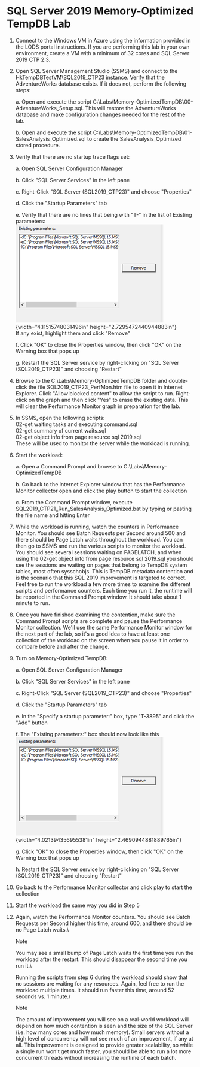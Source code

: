 # SQL Server 2019 Memory-Optimized TempDB Lab

1.  Connect to the Windows VM in Azure using the information provided in
    the LODS portal instructions. If you are performing this lab in your
    own environment, create a VM with a minimum of 32 cores and SQL
    Server 2019 CTP 2.3.

2.  Open SQL Server Management Studio (SSMS) and connect to the
    HkTempDBTestVM\\SQL2019\_CTP23 instance. Verify that the
    AdventureWorks database exists. If it does not, perform the
    following steps:

    a.  Open and execute the script
        C:\\Labs\\Memory-OptimizedTempDB\\00-AdventureWorks\_Setup.sql.
        This will restore the AdventureWorks database and make
        configuration changes needed for the rest of the lab.

    b.  Open and execute the script
        C:\\Labs\\Memory-OptimizedTempDB\\01-SalesAnalysis\_Optimized.sql
        to create the SalesAnalysis\_Optimized stored procedure.

3.  Verify that there are no startup trace flags set:

    a.  Open SQL Server Configuration Manager

    b.  Click "SQL Server Services" in the left pane

    c.  Right-Click "SQL Server (SQL2019\_CTP23)" and choose
        "Properties"

    d.  Click the "Startup Parameters" tab

    e.  Verify that there are no lines that being with "T-" in the list
        of Existing parameters:\
        ![StartupParametersNoFlag.png](./Media/StartupParametersNoFlag.png){width="4.11515748031496in"
        height="2.7295472440944883in"}\
        If any exist, highlight them and click "Remove"

    f.  Click "OK" to close the Properties window, then click "OK" on
        the Warning box that pops up

    g.  Restart the SQL Server service by right-clicking on "SQL Server
        (SQL2019\_CTP23)" and choosing "Restart"

4.  Browse to the C:\\Labs\\Memory-OptimizedTempDB folder and
    double-click the file SQL2019\_CTP23\_PerfMon.htm file to open it in
    Internet Explorer. Click "Allow blocked content" to allow the script
    to run. Right-click on the graph and then click "Yes" to erase the
    existing data. This will clear the Performance Monitor graph in
    preparation for the lab.

5.  In SSMS, open the following scripts:\
    02-get waiting tasks and executing command.sql\
    02-get summary of current waits.sql\
    02-get object info from page resource sql 2019.sql\
    These will be used to monitor the server while the workload is
    running.

6.  Start the workload:

    a.  Open a Command Prompt and browse to
        C:\\Labs\\Memory-OptimizedTempDB

    b.  Go back to the Internet Explorer window that has the Performance
        Monitor collector open and click the play button to start the
        collection

    c.  From the Command Prompt window, execute
        SQL2019\_CTP21\_Run\_SalesAnalysis\_Optimized.bat by typing or
        pasting the file name and hitting Enter

7.  While the workload is running, watch the counters in Performance
    Monitor. You should see Batch Requests per Second around 500 and
    there should be Page Latch waits throughout the workload. You can
    then go to SSMS and run the various scripts to monitor the workload.
    You should see several sessions waiting on PAGELATCH, and when using
    the 02-get object info from page resource sql 2019.sql you should
    see the sessions are waiting on pages that belong to TempDB system
    tables, most often sysschobjs. This is TempDB metadata contention
    and is the scenario that this SQL 2019 improvement is targeted to
    correct. Feel free to run the workload a few more times to examine
    the different scripts and performance counters. Each time you run
    it, the runtime will be reported in the Command Prompt window. It
    should take about 1 minute to run.

8.  Once you have finished examining the contention, make sure the
    Command Prompt scripts are complete and pause the Performance
    Monitor collection. We'll use the same Performance Monitor window
    for the next part of the lab, so it's a good idea to have at least
    one collection of the workload on the screen when you pause it in
    order to compare before and after the change.

9.  Turn on Memory-Optimized TempDB:

    a.  Open SQL Server Configuration Manager

    b.  Click "SQL Server Services" in the left pane

    c.  Right-Click "SQL Server (SQL2019\_CTP23)" and choose
        "Properties"

    d.  Click the "Startup Parameters" tab

    e.  In the "Specify a startup parameter:" box, type "T-3895" and
        click the "Add" button

    f.  The "Existing parameters:" box should now look like this\
        ![StartupParametersNoFlag.png](./Media/StartupParametersNoFlag.png){width="4.021394356955381in"
        height="2.4690944881889765in"}

    g.  Click "OK" to close the Properties window, then click "OK" on
        the Warning box that pops up

    h.  Restart the SQL Server service by right-clicking on "SQL Server
        (SQL2019\_CTP23)" and choosing "Restart"

10. Go back to the Performance Monitor collector and click play to start
    the collection

11. Start the workload the same way you did in Step 5

12. Again, watch the Performance Monitor counters. You should see Batch
    Requests per Second higher this time, around 600, and there should
    be no Page Latch waits.\
    > [!Note]
    > You may see a small bump of Page Latch waits the first
    time you run the workload after the restart. This should disappear
    the second time you run it.\
    
    Running the scripts from step 6 during the workload should show that
    no sessions are waiting for any resources. Again, feel free to run
    the workload multiple times. It should run faster this time, around
    52 seconds vs. 1 minute.\

    > [!NOTE]
    > The amount of improvement you will see on a real-world
    workload will depend on how much contention is seen and the size of
    the SQL Server (i.e. how many cores and how much memory). Small
    servers without a high level of concurrency will not see much of an
    improvement, if any at all. This improvement is designed to provide
    greater scalability, so while a single run won't get much faster,
    you should be able to run a lot more concurrent threads without
    increasing the runtime of each batch.

